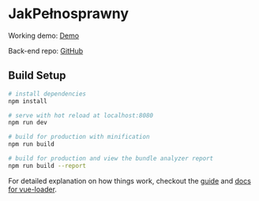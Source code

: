 # JakPełnosprawny 

Working demo: [Demo](https://jakpelnosprawny.mionskowski.pl)

Back-end repo: [GitHub](https://github.com/maciekmm/t2tc-backend)

## Build Setup

``` bash
# install dependencies
npm install

# serve with hot reload at localhost:8080
npm run dev

# build for production with minification
npm run build

# build for production and view the bundle analyzer report
npm run build --report
```

For detailed explanation on how things work, checkout the [guide](http://vuejs-templates.github.io/webpack/) and [docs for vue-loader](http://vuejs.github.io/vue-loader).
